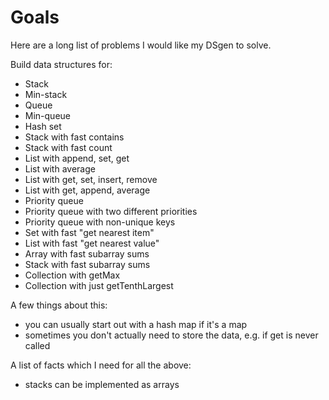 # Goals

Here are a long list of problems I would like my DSgen to solve.

Build data structures for:

- Stack
- Min-stack
- Queue
- Min-queue
- Hash set
- Stack with fast contains
- Stack with fast count
- List with append, set, get
- List with average
- List with get, set, insert, remove
- List with get, append, average
- Priority queue
- Priority queue with two different priorities
- Priority queue with non-unique keys
- Set with fast "get nearest item"
- List with fast "get nearest value"
- Array with fast subarray sums
- Stack with fast subarray sums
- Collection with getMax
- Collection with just getTenthLargest

A few things about this:

- you can usually start out with a hash map if it's a map
- sometimes you don't actually need to store the data, e.g. if get is never called

A list of facts which I need for all the above:

- stacks can be implemented as arrays


